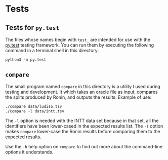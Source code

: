 Tests
=====

Tests for `py.test`
-------------------

The files whose names begin with `test_` are intended for use with the [py.test](https://pytest.org) testing framework.  You can run them by executing the following command in a terminal shell in this directory:

```csh
python3 -m py.test
```

`compare`
---------

The small program named `compare` in this directory is a utility I used during testing and development.  It which takes an oracle file as input, compares the splits produced by Ronin, and outputs the results.  Example of use:

```csh
./compare data/ludiso.tsv
./compare -l data/intt.tsv
```

The `-l` option is needed with the INTT data set because in that set, all the identifiers have been lower-cased in the expected results list.  The `-l` option makes `compare` lower-case the Ronin results before comparing them to the expected results.

Use the `-h` help option on `compare` to find out more about the command-line options it understands.

